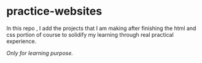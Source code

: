 # practice-websites

 <p>In this repo , I add the projects that I am making after finishing the html and css portion of course to solidify my learning through real practical experience.</p>
 <i>Only for learning purpose.</i>
